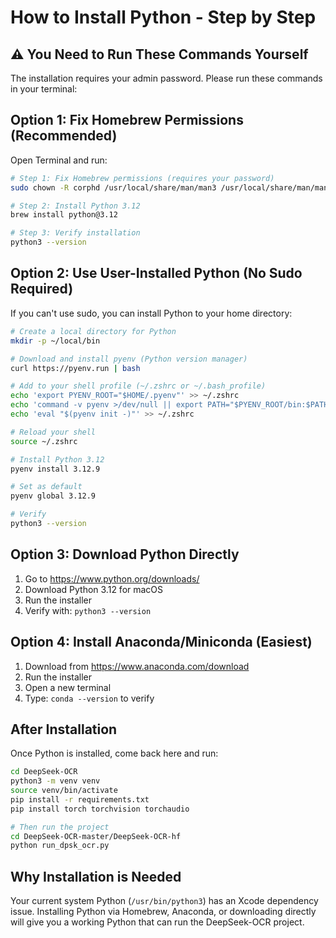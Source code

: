 # How to Install Python - Step by Step

## ⚠️ You Need to Run These Commands Yourself

The installation requires your admin password. Please run these commands in your terminal:

## Option 1: Fix Homebrew Permissions (Recommended)

Open Terminal and run:

```bash
# Step 1: Fix Homebrew permissions (requires your password)
sudo chown -R corphd /usr/local/share/man/man3 /usr/local/share/man/man5 /usr/local/share/man/man7

# Step 2: Install Python 3.12
brew install python@3.12

# Step 3: Verify installation
python3 --version
```

## Option 2: Use User-Installed Python (No Sudo Required)

If you can't use sudo, you can install Python to your home directory:

```bash
# Create a local directory for Python
mkdir -p ~/local/bin

# Download and install pyenv (Python version manager)
curl https://pyenv.run | bash

# Add to your shell profile (~/.zshrc or ~/.bash_profile)
echo 'export PYENV_ROOT="$HOME/.pyenv"' >> ~/.zshrc
echo 'command -v pyenv >/dev/null || export PATH="$PYENV_ROOT/bin:$PATH"' >> ~/.zshrc
echo 'eval "$(pyenv init -)"' >> ~/.zshrc

# Reload your shell
source ~/.zshrc

# Install Python 3.12
pyenv install 3.12.9

# Set as default
pyenv global 3.12.9

# Verify
python3 --version
```

## Option 3: Download Python Directly

1. Go to https://www.python.org/downloads/
2. Download Python 3.12 for macOS
3. Run the installer
4. Verify with: `python3 --version`

## Option 4: Install Anaconda/Miniconda (Easiest)

1. Download from https://www.anaconda.com/download
2. Run the installer
3. Open a new terminal
4. Type: `conda --version` to verify

## After Installation

Once Python is installed, come back here and run:

```bash
cd DeepSeek-OCR
python3 -m venv venv
source venv/bin/activate
pip install -r requirements.txt
pip install torch torchvision torchaudio

# Then run the project
cd DeepSeek-OCR-master/DeepSeek-OCR-hf
python run_dpsk_ocr.py
```

## Why Installation is Needed

Your current system Python (`/usr/bin/python3`) has an Xcode dependency issue. Installing Python via Homebrew, Anaconda, or downloading directly will give you a working Python that can run the DeepSeek-OCR project.
